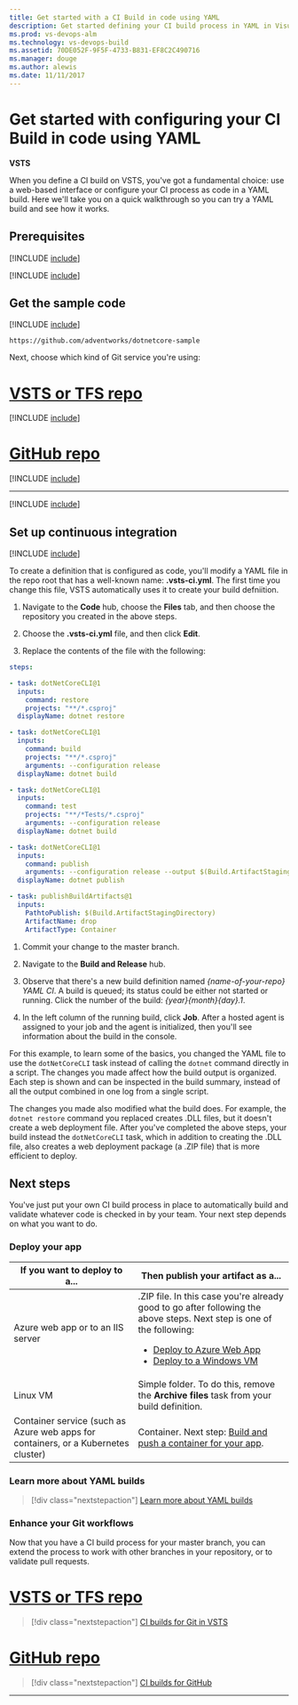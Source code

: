 ```yaml
---
title: Get started with a CI Build in code using YAML
description: Get started defining your CI build process in YAML in Visual Studio Team Services (VSTS) and Team Foundation Server (TFS)
ms.prod: vs-devops-alm
ms.technology: vs-devops-build
ms.assetid: 70DE052F-9F5F-4733-B831-EF8C2C490716
ms.manager: douge
ms.author: alewis
ms.date: 11/11/2017
---
```


# Get started with configuring your CI Build in code using YAML

**VSTS**

When you define a CI build on VSTS, you've got a fundamental choice: use a web-based interface or configure your CI process as code in a YAML build. Here we'll take you on a quick walkthrough so you can try a YAML build and see how it works.

## Prerequisites

[!INCLUDE [include](../_shared/ci-cd-prerequisites-vsts.md)]

[!INCLUDE [include](../_shared/ci-cd-prerequisites-tfs.md)]

## Get the sample code

[!INCLUDE [include](../apps/_shared/get-sample-code-intro.md)]

```
https://github.com/adventworks/dotnetcore-sample
```

Next, choose which kind of Git service you're using:

# [VSTS or TFS repo](#tab/vsts)

[!INCLUDE [include](../apps/_shared/get-sample-code-vsts-tfs-2017-update-2.md)]

# [GitHub repo](#tab/github)

[!INCLUDE [include](../apps/_shared/get-sample-code-github.md)]

---

[!INCLUDE [include](../apps/_shared/get-sample-code-other-repos-vsts.md)]

## Set up continuous integration

[!INCLUDE [include](../_shared/ci-quickstart-intro.md)]

[//]: # (TODO: screenshot to set context)

To create a definition that is configured as code, you'll modify a YAML file in the repo root that has a well-known name: **.vsts-ci.yml**. The first time you change this file, VSTS automatically uses it to create your build defniition.

1. Navigate to the **Code** hub, choose the **Files** tab, and then choose the repository you created in the above steps.

1. Choose the **.vsts-ci.yml** file, and then click **Edit**.

1. Replace the contents of the file with the following:

```YAML
steps:

- task: dotNetCoreCLI@1
  inputs:
    command: restore
    projects: "**/*.csproj"
  displayName: dotnet restore

- task: dotNetCoreCLI@1
  inputs:
    command: build
    projects: "**/*.csproj"
    arguments: --configuration release
  displayName: dotnet build

- task: dotNetCoreCLI@1
  inputs:
    command: test 
    projects: "**/*Tests/*.csproj"
    arguments: --configuration release
  displayName: dotnet build

- task: dotNetCoreCLI@1
  inputs:
    command: publish
    arguments: --configuration release --output $(Build.ArtifactStagingDirectory)
  displayName: dotnet publish

- task: publishBuildArtifacts@1
  inputs:
    PathtoPublish: $(Build.ArtifactStagingDirectory)
    ArtifactName: drop
    ArtifactType: Container
```
1. Commit your change to the master branch.

1. Navigate to the **Build and Release** hub.

1. Observe that there's a new build definition named _{name-of-your-repo} YAML CI_. A build is queued; its status could be either not started or running. Click the number of the build: _{year}{month}{day}.1_.

1. In the left column of the running build, click **Job**. After a hosted agent is assigned to your job and the agent is initialized, then you'll see information about the build in the console.

For this example, to learn some of the basics, you changed the YAML file to use the  `dotNetCoreCLI` task instead of calling the `dotnet` command directly in a script. The changes you made affect how the build output is organized. Each step is shown and can be inspected in the build summary, instead of all the output combined in one log from a single script.

[//]: # (TODO: SCREENSHOT)

The changes you made also modified what the build does. For example, the `dotnet restore` command you replaced creates .DLL files, but it doesn't create a web deployment file. After you've completed the above steps, your build instead the `dotNetCoreCLI` task, which in addition to creating the .DLL file, also creates a web deployment package (a .ZIP file) that is more efficient to deploy.

## Next steps

You've just put your own CI build process in place to automatically build and validate whatever code is checked in by your team. Your next step depends on what you want to do.

### Deploy your app

| If you want to deploy to a... | Then publish your artifact as a...|
|-|-|
| Azure web app or to an IIS server | .ZIP file. In this case you're already good to go after following the above steps. Next step is one of the following: <ul><li>[Deploy to Azure Web App](../apps/cd/deploy-webdeploy-webapps.md)</li><li>[Deploy to a Windows VM](../apps/cd/deploy-webdeploy-iis-deploygroups.md)</li></ul> | 
| Linux VM | Simple folder. To do this, remove the **Archive files** task from your build definition. |
| Container service (such as Azure web apps for containers, or a Kubernetes cluster) | Container. Next step: [Build and push a container for your app](../apps/containers/build.md).|

### Learn more about YAML builds

> [!div class="nextstepaction"]
> [Learn more about YAML builds](build-yaml.md)

### Enhance your Git workflows

Now that you have a CI build process for your master branch, you can extend the process to work with other branches in your repository, or to validate pull requests. 

# [VSTS or TFS repo](#tab/vsts)

> [!div class="nextstepaction"]
> [CI builds for Git in VSTS](../actions/ci-build-git.md)

# [GitHub repo](#tab/github)

> [!div class="nextstepaction"]
> [CI builds for GitHub](../actions/ci-build-github.md)

---